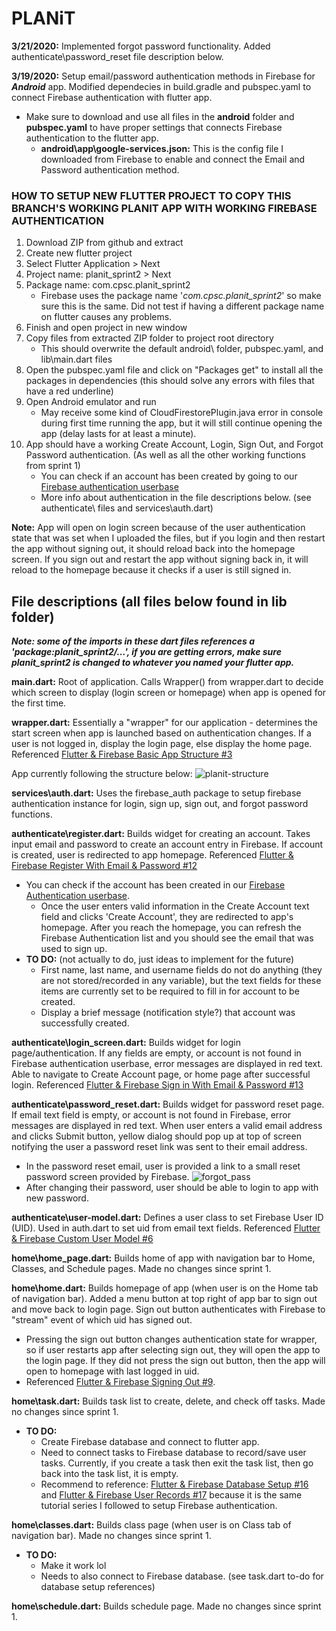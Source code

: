 # PLANiT

**3/21/2020:** Implemented forgot password functionality. Added authenticate\password_reset file description below.

**3/19/2020:** Setup email/password authentication methods in Firebase for ***Android*** app. Modified dependecies in build.gradle and pubspec.yaml to connect Firebase authentication with flutter app.
- Make sure to download and use all files in the **android** folder and **pubspec.yaml** to have proper settings that connects Firebase authentication to the flutter app.
  - **android\app\google-services.json:** This is the config file I downloaded from Firebase to enable and connect the Email and Password authentication method.

  
### HOW TO SETUP NEW FLUTTER PROJECT TO COPY THIS BRANCH'S WORKING PLANIT APP WITH WORKING FIREBASE AUTHENTICATION
1. Download ZIP from github and extract
2. Create new flutter project
3. Select Flutter Application > Next
4. Project name: planit_sprint2 > Next
5. Package name: com.cpsc.planit_sprint2
   - Firebase uses the package name '_com.cpsc.planit_sprint2_' so make sure this is the same. Did not test if having a different package name on flutter causes any problems.
6. Finish and open project in new window
7. Copy files from extracted ZIP folder to project root directory
   - This should overwrite the default android\\ folder, pubspec.yaml, and lib\main.dart files
8. Open the pubspec.yaml file and click on "Packages get" to install all the packages in dependencies (this should solve any errors with files that have a red underline)
9. Open Android emulator and run
   - May receive some kind of CloudFirestorePlugin.java error in console during first time running the app, but it will still continue opening the app (delay lasts for at least a minute).
10. App should have a working Create Account, Login, Sign Out, and Forgot Password authentication. (As well as all the other working functions from sprint 1)
    - You can check if an account has been created by going to our [Firebase authentication userbase](https://console.firebase.google.com/u/2/project/planit-573b1/authentication/users)
    - More info about authentication in the file descriptions below. (see authenticate\\ files and services\\auth.dart)
   
**Note:** App will open on login screen because of the user authentication state that was set when I uploaded the files, but if you login and then restart the app without signing out, it should reload back into the homepage screen. If you sign out and restart the app without signing back in, it will reload to the homepage because it checks if a user is still signed in.


## File descriptions (all files below found in lib folder)

***Note: some of the imports in these dart files references a 'package:planit_sprint2/...', if you are getting errors, make sure planit_sprint2 is changed to whatever you named your flutter app.***

**main.dart:** Root of application. Calls Wrapper() from wrapper.dart to decide which screen to display (login screen or homepage) when app is opened for the first time.

**wrapper.dart:** Essentially a "wrapper" for our application - determines the start screen when app is launched based on authentication changes. If a user is not logged in, display the login page, else display the home page.
Referenced [Flutter & Firebase Basic App Structure #3](https://www.youtube.com/watch?v=z05m8nlPRxk&list=PL4cUxeGkcC9j--TKIdkb3ISfRbJeJYQwC&index=3)

App currently following the structure below:
![planit-structure](https://user-images.githubusercontent.com/43505612/77134450-465ba700-6a24-11ea-9228-188ac2cfbc91.png)

**services\auth.dart:** Uses the firebase_auth package to setup firebase authentication instance for login, sign up, sign out, and forgot password functions.

**authenticate\register.dart:** Builds widget for creating an account. Takes input email and password to create an account entry in Firebase. If account is created, user is redirected to app homepage. Referenced [Flutter & Firebase Register With Email & Password #12](https://www.youtube.com/watch?v=jl5E0UfAGVs&list=PL4cUxeGkcC9j--TKIdkb3ISfRbJeJYQwC&index=12)
- You can check if the account has been created in our [Firebase Authentication userbase](https://console.firebase.google.com/u/2/project/planit-573b1/authentication/users).
  - Once the user enters valid information in the Create Account text field and clicks 'Create Account', they are redirected to app's homepage. After you reach the homepage, you can refresh the Firebase Authentication list and you should see the email that was used to sign up.
- **TO DO:** (not actually to do, just ideas to implement for the future) 
  - First name, last name, and username fields do not do anything (they are not stored/recorded in any variable), but the text fields for these items are currently set to be required to fill in for account to be created.
  - Display a brief message (notification style?) that account was successfully created.

**authenticate\login_screen.dart:** Builds widget for login page/authentication. If any fields are empty, or account is not found in Firebase authentication userbase, error messages are displayed in red text. Able to navigate to Create Account page, or home page after successful login. Referenced [Flutter & Firebase Sign in With Email & Password #13](https://www.youtube.com/watch?v=Jy82t4IKJSQ&list=PL4cUxeGkcC9j--TKIdkb3ISfRbJeJYQwC&index=13)

**authenticate\password_reset.dart:** Builds widget for password reset page. If email text field is empty, or account is not found in Firebase, error messages are displayed in red text. When user enters a valid email address and clicks Submit button, yellow dialog should pop up at top of screen notifying the user a password reset link was sent to their email address.
- In the password reset email, user is provided a link to a small reset password screen provided by Firebase.
![forgot_pass](https://user-images.githubusercontent.com/43505612/77240314-b7749900-6ba1-11ea-8266-73061e2662c0.png)
- After changing their password, user should be able to login to app with new password.

**authenticate\user-model.dart:** Defines a user class to set Firebase User ID (UID). Used in auth.dart to set uid from email text fields. Referenced [Flutter & Firebase Custom User Model #6](https://www.youtube.com/watch?v=PS0b2gJ04Bs&list=PL4cUxeGkcC9j--TKIdkb3ISfRbJeJYQwC&index=6)

**home\home_page.dart:** Builds home of app with navigation bar to Home, Classes, and Schedule pages. Made no changes since sprint 1.

**home\home.dart:** Builds homepage of app (when user is on the Home tab of navigation bar). Added a menu button at top right of app bar to sign out and move back to login page. Sign out button authenticates with Firebase to "stream" event of which uid has signed out. 
- Pressing the sign out button changes authentication state for wrapper, so if user restarts app after selecting sign out, they will open the app to the login page. If they did not press the sign out button, then the app will open to homepage with last logged in uid.
- Referenced [Flutter & Firebase Signing Out #9](https://www.youtube.com/watch?v=v3sY3RWciNw&list=PL4cUxeGkcC9j--TKIdkb3ISfRbJeJYQwC&index=9).

**home\task.dart:** Builds task list to create, delete, and check off tasks. Made no changes since sprint 1.
- **TO DO:**
  - Create Firebase database and connect to flutter app.
  - Need to connect tasks to Firebase database to record/save user tasks. Currently, if you create a task then exit the task list, then go back into the task list, it is empty.
  - Recommend to reference: [Flutter & Firebase Database Setup #16](https://www.youtube.com/watch?v=mtNA1neFNVo&list=PL4cUxeGkcC9j--TKIdkb3ISfRbJeJYQwC&index=16) and [Flutter & Firebase User Records #17](https://www.youtube.com/watch?v=EA7973HI93E&list=PL4cUxeGkcC9j--TKIdkb3ISfRbJeJYQwC&index=17) because it is the same tutorial series I followed to setup Firebase authentication.

**home\classes.dart:** Builds class page (when user is on Class tab of navigation bar). Made no changes since sprint 1.
- **TO DO:**
  - Make it work lol
  - Needs to also connect to Firebase database. (see task.dart to-do for database setup references)

**home\schedule.dart:** Builds schedule page. Made no changes since sprint 1.
